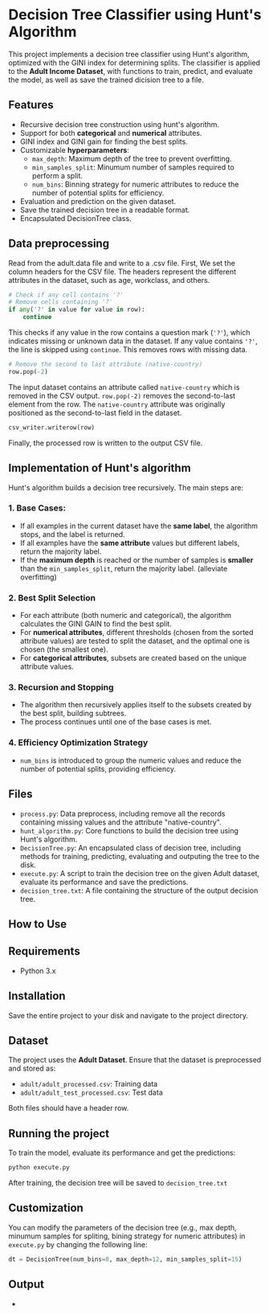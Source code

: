 # Decision Tree Classifier using Hunt's Algorithm
This project implements a decision tree classifier using Hunt's algorithm, optimized with the GINI index for determining splits. The classifier is applied to the **Adult Income Dataset**, with functions to train, predict, and evaluate the model, as well as save the trained dicision tree to a file.

## Features
* Recursive decision tree construction using hunt's algorithm.
* Support for both **categorical** and **numerical** attributes.
* GINI index and GINI gain for finding the best splits.
* Customizable **hyperparameters**:
    * ```max_depth```: Maximum depth of the tree to prevent overfitting.
    * ```min_samples_split```: Minumum number of samples required to perform a split.
    * ```num_bins```: Binning strategy for numeric attributes to reduce the number of potential splits for efficiency.
* Evaluation and prediction on the given dataset.
* Save the trained decision tree in a readable format.
* Encapsulated DecisionTree class.

## Data preprocessing

Read from the adult.data file and write to a .csv file. First, We set the column headers for the CSV file. The headers represent the different attributes in the dataset, such as age, workclass, and others.

```python
# Check if any cell contains '?'
# Remove cells containing '?'
if any('?' in value for value in row):
    continue
```

This checks if any value in the row contains a question mark (`'?'`), which indicates missing or unknown data in the dataset. If any value contains `'?'`, the line is skipped using `continue`. This removes rows with missing data.

```python
# Remove the second to last attribute (native-country)
row.pop(-2)
```

The input dataset contains an attribute called `native-country` which is removed in the CSV output. `row.pop(-2)` removes the second-to-last element from the row. The `native-country` attribute was originally positioned as the second-to-last field in the dataset.

```python
csv_writer.writerow(row)
```

Finally, the processed row is written to the output CSV file.

## Implementation of Hunt's algorithm
Hunt's algorithm builds a decision tree recursively. The main steps are:
### 1. Base Cases:
* If all examples in the current dataset have the **same label**, the algorithm stops, and the label is returned.
* If all examples have the **same attribute** values but different labels, return the majority label.
* If the **maximum depth** is reached or the number of samples is **smaller** than the ```min_samples_split```, return the majority label. (alleviate overfitting)

### 2. Best Split Selection
* For each attribute (both numeric and categorical), the algorithm calculates the GINI GAIN to find the best split.
* For **numerical attributes**, different thresholds (chosen from the sorted attribute values) are tested to split the dataset, and the optimal one is chosen (the smallest one).
* For **categorical attributes**, subsets are created based on the unique attribute values.

### 3. Recursion and Stopping
* The algorithm then recursively applies itself to the subsets created by the best split, building subtrees.
* The process continues until one of the base cases is met.

### 4. Efficiency Optimization Strategy
* ```num_bins``` is introduced to group the numeric values and reduce the number of potential splits, providing efficiency.

## Files
* ```process.py```: Data preprocess, including remove all the records containing missing values and the attribute "native-country".
* ```hunt_algorithm.py```: Core functions to build the decision tree using Hunt's algorithm.
* ```DecisionTree.py```: An encapsulated class of decision tree, including methods for training, predicting, evaluating and outputing the tree to the disk.
* ```execute.py```: A script to train the decision tree on the given Adult dataset, evaluate its performance and save the predictions.
* ```decision_tree.txt```: A file containing the structure of the output decision tree.

## How to Use

## Requirements
* Python 3.x

## Installation
Save the entire project to your disk and navigate to the project directory.

## Dataset
The project uses the **Adult Dataset**. Ensure that the dataset is preprocessed and stored as:

* ```adult/adult_processed.csv```: Training data
* ```adult/adult_test_processed.csv```: Test data

Both files should have a header row.

## Running the project
To train the model, evaluate its performance and get the predictions:

```bash
python execute.py
```

After training, the decision tree will be saved to ```decision_tree.txt```

## Customization
You can modify the parameters of the decision tree (e.g., max depth, minumum samples for spliting, bining strategy for numeric attributes) in ```execute.py``` by changing the following line:

```python
dt = DecisionTree(num_bins=8, max_depth=12, min_samples_split=15)
```

## Output
* 





